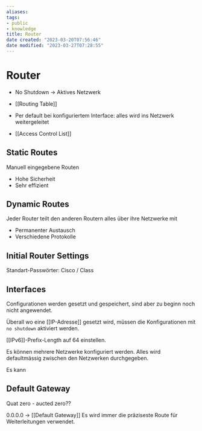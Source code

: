 ```yaml
---
aliases: 
tags:
- public
- knowledge
title: Router
date created: "2023-03-20T07:56:46"
date modified: "2023-03-27T07:28:55"
---
```


# Router
- No Shutdown -> Aktives Netzwerk
- [[Routing Table]]

- Per default bei konfiguriertem Interface: alles wird ins Netzwerk weitergeleitet

- [[Access Control List]]

## Static Routes
Manuell eingegebene Routen
- Hohe Sicherheit
- Sehr effizient

## Dynamic Routes
Jeder Router teilt den anderen Routern alles über ihre Netzwerke mit
- Permanenter Austausch
- Verschiedene Protokolle

## Initial Router Settings
Standart-Passwörter: Cisco / Class

## Interfaces
Configurationen werden gesetzt und gespeichert, sind aber zu beginn noch nicht angewendet.

Überall wo eine [[IP-Adresse]] gesetzt wird, müssen die Konfigurationen mit `no shutdown` aktiviert werden.

[[IPv6]]-Prefix-Length auf 64 einstellen.

Es können mehrere Netzwerke konfiguriert werden. Alles wird defaultmässig zwischen den Netzwerken durchgegeben.

Es kann

## Default Gateway
Quat zero - aucted zero??

0.0.0.0 -> [[Default Gateway]]
Es wird immer die präziseste Route für Weiterleitungen verwendet.
